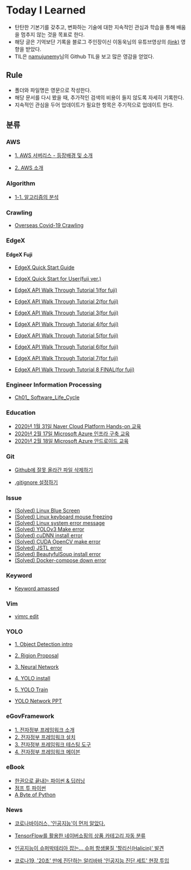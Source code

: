 Today I Learned
===
- 탄탄한 기본기를 갖추고, 변화하는 기술에 대한 지속적인 관심과 학습을 통해 배움을 멈추지 않는 것을 목표로 한다. 
- 해당 글은 기억보단 기록을 블로그 주인장이신 이동욱님의 유튜브영상의 [(link)](https://www.youtube.com/watch?v=V9AGvwPmnZU) 영향을 받았다.   
- TIL은 [namujunemy](https://github.com/namjunemy/TIL)님의 Github TIL을 보고 많은 영감을 얻었다.

Rule
--
- 폴더와 파일명은 영문으로 작성한다.
- 해당 문서를 다시 봤을 때, 추가적인 검색의 비용이 들지 않도록 자세히 기록한다.
- 지속적인 관심을 두어 업데이트가 필요한 항목은 주기적으로 업데이트 한다.

분류
--

### AWS
- [1. AWS 서버리스 - 등장배경 및 소개](https://github.com/174cm/TIL/blob/master/AWS/Ch01_Serverless_intro.md)

- [2. AWS 소개](https://github.com/174cm/TIL/blob/master/AWS/Ch02_AWS_intro.md)
### Algorithm

- [1-1. 알고리즘의 분석](https://github.com/174cm/TIL/blob/master/Algorithm/Chap01_Time_complexity.md)

### Crawling

- [Overseas Covid-19 Crawling](https://github.com/174cm/TIL/tree/master/Crawling/Overseas_Covid-19_Crawling)

### EdgeX 

#### EdgeX Fuji

- [EdgeX Quick Start Guide](https://github.com/174cm/TIL/blob/master/EdgeX/EdgeX_QuickStarterGuide.md)

- [EdgeX Quick Start for User(fuji ver.)](https://github.com/174cm/TIL/blob/master/EdgeX/EdgeX_QuickStart_forUser.md)

- [EdgeX API Walk Through Tutorial 1(for fuji)](https://github.com/174cm/TIL/blob/master/EdgeX/EdgeX_API-Walk-Through-Tutorial-1_for-Fuji.md)

- [EdgeX API Walk Through Tutorial 2(for fuji)](https://github.com/174cm/TIL/blob/master/EdgeX/EdgeX_API-Walk-Through-Tutorial-2_for-Fuji.md)

- [EdgeX API Walk Through Tutorial 3(for fuji)](https://github.com/174cm/TIL/blob/master/EdgeX/EdgeX_API-Walk-Through-Tutorial-3_for-Fuji.md)

- [EdgeX API Walk Through Tutorial 4(for fuji)](https://github.com/174cm/TIL/blob/master/EdgeX/EdgeX_API-Walk-Through-Tutorial-4_for-Fuji.md)

- [EdgeX API Walk Through Tutorial 5(for fuji)](https://github.com/174cm/TIL/blob/master/EdgeX/EdgeX_API-Walk-Through-Tutorial-5_for-Fuji.md)

- [EdgeX API Walk Through Tutorial 6(for fuji)](https://github.com/174cm/TIL/blob/master/EdgeX/EdgeX_API-Walk-Through-Tutorial-6_for-Fuji.md)

- [EdgeX API Walk Through Tutorial 7(for fuji)](https://github.com/174cm/TIL/blob/master/EdgeX/EdgeX_API-Walk-Through-Tutorial-7_for-fuji.md)

- [EdgeX API Walk Through Tutorial 8 FINAL(for fuji)](https://github.com/174cm/TIL/blob/master/EdgeX/EdgeX_API-Walk-Through-Tutorial-8_for-fuji_FINAL.md)

### Engineer Information Processing

- [Ch01_ Software_Life_Cycle](https://github.com/174cm/TIL/blob/master/Engineer_Information_Processing/Ch01_%20Software_Life_Cycle.md)

### Education

- [2020년 1월 31일 Naver Cloud Platform Hands-on 교육](https://github.com/174cm/TIL/blob/master/Education/NaverCloudPlatform_Edu/200131_NCP_Edu.md)
- [2020년 2월 17일 Microsoft Azure 인프라 구축 교육](https://github.com/174cm/TIL/blob/master/Education/Microsoft_Azure_Edu/202017_Microsoft_Azure_Education_Infra.md)
- [2020년 2월 18일 Microsoft Azure 안드로이드 교육](https://github.com/174cm/TIL/blob/master/Education/Microsoft_Azure_Edu/202018_Microsoft_Azure_Education_Android.md)

### Git

- [Github에 잘못 올라간 파일 삭제하기](https://github.com/174cm/TIL/blob/master/Git/Git_cached_and_gitignore.md)

- [.gitignore 설정하기](https://github.com/174cm/TIL/blob/master/Git/Git_gitignore.md)

### Issue

- [(Solved) Linux Blue Screen](https://github.com/174cm/TIL/blob/master/Issue/linux_blue_screen.md)
- [(Solved) Linux keyboard mouse freezing](https://github.com/174cm/TIL/blob/master/Issue/linux_keyboard_mouse_freezing.md)
- [(Solved) Linux system error message](https://github.com/174cm/TIL/blob/master/Issue/linux_system_error_message.md)
- [(Solved) YOLOv3 Make error](https://github.com/174cm/TIL/blob/master/Issue/yolov3_make_error.md)
- [(Solved) cuDNN install error](https://github.com/174cm/TIL/blob/master/Issue/cuDNN_install_error.md)
- [(Solved) CUDA OpenCV make error](https://github.com/174cm/TIL/blob/master/Issue/CUDA_OpenCV_make_error.md)
- [(Solved) JSTL error](https://github.com/174cm/TIL/blob/master/Issue/JSTL_Error.md)
- [(Solved) BeautyfulSoup install error](https://github.com/174cm/TIL/blob/master/Issue/BeautyfulSoup_install.md)
- [(Solved) Docker-compose down error](https://github.com/174cm/TIL/blob/master/Issue/docker-compose_down_failed.md)

### Keyword

- [Keyword amassed](https://github.com/174cm/TIL/blob/master/Keyword/Keyword_amassed.md)

### Vim

- [vimrc edit](https://github.com/174cm/TIL/blob/master/Vim/vimrc_edit.md)

### YOLO

- [1. Object Detection intro](https://github.com/174cm/TIL/blob/master/YOLO/1.%20Object_Detection_intro.md)

- [2. Rigion Proposal](https://github.com/174cm/TIL/blob/master/YOLO/2.%20Rigion%20Proposal.md)

- [3. Neural Network](https://github.com/174cm/TIL/blob/master/YOLO/3.%20Neural_Network.md)

- [4. YOLO install](https://github.com/174cm/TIL/blob/master/YOLO/4.%20YOLO_install.md)

- [5. YOLO Train](https://github.com/174cm/TIL/blob/master/YOLO/5.%20YOLO_Training.md)

- [YOLO Network PPT](https://github.com/174cm/TIL/blob/master/YOLO/200109_YOLO_intro.pptx)

### eGovFramework 

- [1. 전자정부 프레임워크 소개](https://github.com/174cm/TIL/blob/master/eGovFramework/eGovFramework_intro.md)
- [2. 전자정부 프레임워크 설치](https://github.com/174cm/TIL/blob/master/eGovFramework/eGovFramework_install.md)
- [3. 전자정부 프레임워크 테스팅 도구](https://github.com/174cm/TIL/blob/master/eGovFramework/eGovFramework_Testing_tool.md)
- [4. 전자정부 프레임워크 메이븐](https://github.com/174cm/TIL/blob/master/eGovFramework/eGovFramework_Maven.md)

### eBook

- [한권으로 끝내는 파이썬 & 딥러닝](https://sdc-james.gitbook.io/onebook/)
- [점프 투 파이썬](https://wikidocs.net/4319)
- [A Byte of Python](http://byteofpython-korean.sourceforge.net/byte_of_python.html)

### News

- [코로나바이러스, '인공지능'이 먼저 알았다.](https://news.mt.co.kr/mtview.php?no=2020012716255562500)

- [TensorFlow를 활용한 네이버쇼핑의 상품 카테고리 자동 분류](https://d2.naver.com/helloworld/1264836?fbclid=IwAR1XjeaQb3X8flgx1_lsj96ijCJawfyhfFywqY-acbu_XL8A5ObELXUvhPI)

- [인공지능이 슈퍼박테리아 잡는... 슈퍼 항생물질 '할리신(Halicin)' 발견](http://www.aitimes.kr/news/articleView.html?idxno=15462&fbclid=IwAR3lc0V5vLSK9m0q8MDMPGj1BuouCielrxn25jfU0mj91xz6QeOFjm84shY)

- [코로나19, '20초' 만에 진단하는 알리바바 '인공지능 진단 세트' 현장 투입](http://www.aitimes.kr/news/articleView.html?idxno=15514&fbclid=IwAR37RxjvnSpBFHisr1Hnlok15x3WLWeJ17-T_W4i4PHWBhP0SWM3_bb8j2M)
